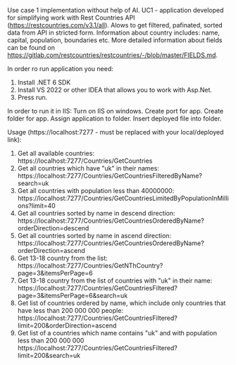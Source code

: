 Use case 1 implementation without help of AI.
UC1 - application developed for simplifying work with Rest Countries API (https://restcountries.com/v3.1/all). Alows to get filtered, pafinated, sorted data from API in stricted form. Information about country includes: name, capital, population, boundaries etc. More detailed information about fields can be found on https://gitlab.com/restcountries/restcountries/-/blob/master/FIELDS.md.

In order ro run application you need:
1. Install .NET 6 SDK 
2. Install VS 2022 or other IDEA that allows you to work with Asp.Net.
3. Press run.

In order to run it in IIS: 
Turn on IIS on windows.
Create port for app.
Create folder for app.
Assign application to folder.
Insert deployed file into folder.

Usage (https://localhost:7277 - must be replaced with your local/deployed link):
1. Get all available countries:
https://localhost:7277/Countries/GetCountries
2. Get all countries which have "uk" in their names:
https://localhost:7277/Countries/GetCountriesFilteredByName?search=uk
3. Get all countries with population less than 40000000:
https://localhost:7277/Countries/GetCountriesLimitedByPopulationInMillions?limit=40
4. Get all countries sorted by name in descend direction:
https://localhost:7277/Countries/GetCountriesOrderedByName?orderDirection=descend
5. Get all countries sorted by name in ascend direction:
https://localhost:7277/Countries/GetCountriesOrderedByName?orderDirection=ascend
6. Get 13-18 country from the list:
https://localhost:7277/Countries/GetNThCountry?page=3&itemsPerPage=6
7. Get 13-18 country from the list of countries with "uk" in their name:
https://localhost:7277/Countries/GetCountriesFiltered?page=3&itemsPerPage=6&search=uk
8. Get list of countries ordered by name, which include only countries that have less than 200 000 000 people:
https://localhost:7277/Countries/GetCountriesFiltered?limit=200&orderDirection=ascend
9. Get list of a countries which name contains "uk" and with population less than 200 000 000
https://localhost:7277/Countries/GetCountriesFiltered?limit=200&search=uk